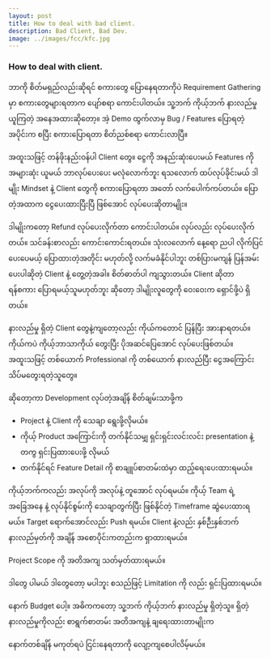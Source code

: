 ```yaml
---
layout: post
title: How to deal with bad client.
description: Bad Client, Bad Dev.
image: ../images/fcc/kfc.jpg
---
```

### How to deal with client.
ဘာကို စိတ်မရှည်လည်းဆိုရင်
စကားတွေ ပြောနေရတာကိုပဲ
Requirement Gathering မှာ စကားတွေများရတာက ပျော်စရာ ကောင်းပါတယ်။ သူ့ဘက် ကိုယ့်ဘက် နားလည်မှု ယူကြတဲ့ အနေအထားဆိုတော့။
အဲ့ Demo ထွက်လာမှ Bug / Features ပြောရတဲ့အပိုင်းက စပြီး စကားပြောရတာ စိတ်ညစ်စရာ ကောင်းလာပြီ။

အထူးသဖြင့် 
တန်ဖိုးနည်းဝန်ပါ Client တွေ။
ငွေကို အနည်းဆုံးပေးမယ်
Features ကို အများဆုံး ယူမယ်
ဘာလုပ်ပေးပေး မလုံလောက်ဘူး ရသလောက် ထပ်လုပ်ခိုင်းမယ်
ဒါမျိုး Mindset နဲ့ Client တွေကို စကားပြောရတာ အတော် လက်ပေါက်ကပ်တယ်။
ပြောတဲ့အထာက ငွေပေးထားပြီးပြီ ဖြစ်အောင် လုပ်ပေးဆိုတာမျိုး။

ဒါမျိုးကတော့ Refund လုပ်ပေးလိုက်တာ ကောင်းပါတယ်။
လုပ်လည်း လုပ်ပေးလိုက်တယ်။
သင်ခန်းစာလည်း ကောင်းကောင်းရတယ်။
သုံးလလောက် နေ့ရော ညပါ လိုက်ပြင်ပေးပေမယ့်
ပြောထားတဲ့အတိုင်း မဟုတ်လို့ လက်မခံနိုင်ပါဘူး တစ်ပြားမကျန် ပြန်အမ်းပေးပါဆိုတဲ့ Client နဲ့ တွေ့တဲ့အခါ။
စိတ်ဓာတ်ပါ ကျသွားတယ်။
Client ဆိုတာ ရန်စကား ပြောရမယ့်သူမဟုတ်ဘူး ဆိုတော့
ဒါမျိုးလူတွေကို ဝေးဝေးက ရှောင်ဖို့ပဲ ရှိတယ်။

နားလည်မှု ရှိတဲ့ Client တွေနဲ့ကျတော့လည်း ကိုယ်ကတောင် ပြန်ပြီး အားနာရတယ်။
ကိုယ်ကပဲ ကိုယ့်ဘာသာကိုယ် တွေးပြီး ပိုအဆင်ပြေအောင် လုပ်ပေးဖြစ်တယ်။
အထူးသဖြင့် တစ်ယောက် Professional ကို တစ်ယောက် နားလည်ပြီး ငွေအကြောင်း သိပ်မတွေးရတဲ့သူတွေ။

ဆိုတော့ကာ
Development လုပ်တဲ့အချိန် စိတ်ချမ်းသာဖို့က

- Project နဲ့ Client ကို သေချာ ရွေးဖို့လိုမယ်။
- ကိုယ့် Product အကြောင်းကို တက်နိုင်သမျှ ရှင်းရှင်းလင်းလင်း presentation နဲ့ တကွ ရှင်းပြထားပေးဖို့ လိုမယ်
- တက်နိုင်ရင် Feature Detail ကို စာချူပ်စာတမ်းထဲမှာ ထည့်ရေးပေးထားရမယ်။

ကိုယ့်ဘက်ကလည်း အလုပ်ကို အလုပ်နဲ့ တူအောင် လုပ်ရမယ်။
ကိုယ့် Team ရဲ့ အခြေအနေ နဲ့ လုပ်နိုင်စွမ်းကို သေချာတွက်ပြီး ဖြစ်နိုင်တဲ့ Timeframe ဆွဲပေးထားရမယ်။
Target ရောက်အောင်လည်း Push ရမယ်။
Client နဲ့လည်း နှစ်ဉီးနှစ်ဘက် နားလည်မှတ်ကို အချိန် အစောပိုင်းကတည်းက ရှာထားရမယ်။

Project Scope ကို အတိအကျ သတ်မှတ်ထားရမယ်။

ဒါတွေ ပါမယ်
ဒါတွေတော့ မပါဘူး
စသည်ဖြင့် Limitation ကို လည်း ရှင်းပြထားရမယ်။

နောက် Budget ပေါ့။
အဓိကကတော့ သူ့ဘက် ကိုယ့်ဘက် နားလည်မှု ရှိတဲ့သူ။
ရှိတဲ့ နားလည်မှုကိုလည်း စာရွက်စာတမ်း အတိအကျနဲ့ ချရေးထားတာမျိုးက

နောက်တစ်ချိန် မကုတ်ရပဲ ငြင်းနေရတာကို လျော့ကျစေပါလိမ့်မယ်။